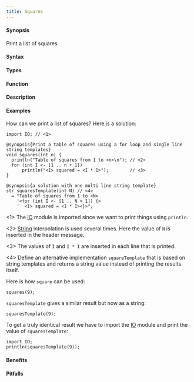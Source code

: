 ```yaml
---
title: Squares
---
```


#### Synopsis

Print a list of squares

#### Syntax

#### Types

#### Function

#### Description

#### Examples

How can we print a list of squares? Here is a solution:

```rascal-modules
import IO; // <1>

@synopsis{Print a table of squares using a for loop and single line string templates}
void squares(int n) {
  println("Table of squares from 1 to <n>\n"); // <2>
  for (int I <- [1 .. n + 1])
      println("<I> squared = <I * I>");        // <3>
}

@synopsis{a solution with one multi line string template}
str squaresTemplate(int N) // <4>
  = "Table of squares from 1 to <N>
    '<for (int I <- [1 .. N + 1]) {>
    '  <I> squared = <I * I><}>";
```
           
<1> The [IO]((Library:module:IO)) module is imported since we want to print things using `println`.

<2> [String]((Rascal:Values-String)) interpolation is used several times.
    Here the value of `N` is inserted in the header message.

<3> The values of `I` and `I * I` are inserted in each line that is printed.

<4> Define an alternative implementation `squareTemplate` that is based on string templates 
    and returns a string value instead of printing the results itself.

Here is how `square` can be used:
```rascal-shell,continue
squares(9);
```

`squaresTemplate` gives a similar result but now as a string:
```rascal-shell,continue
squaresTemplate(9);
```

To get a truly identical result we have to import the [IO]((Library:module:IO)) module 
and print the value of `squaresTemplate`:
```rascal-shell,continue
import IO;
println(squaresTemplate(9));
```


#### Benefits

#### Pitfalls

